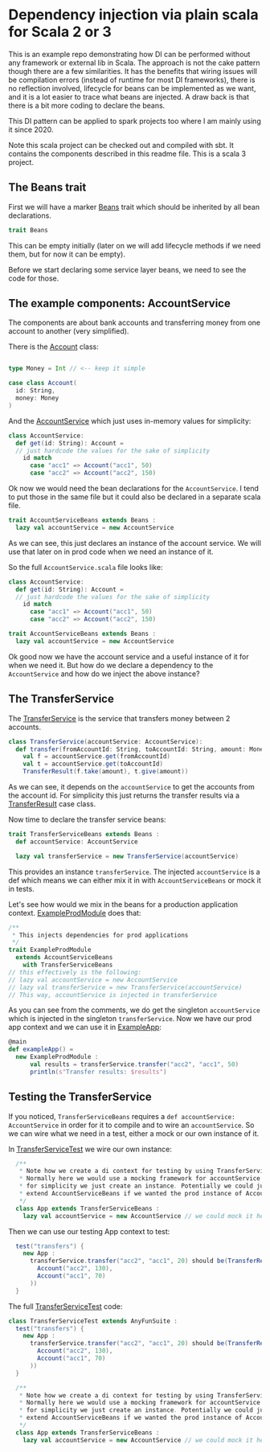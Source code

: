 # Dependency injection via plain scala for Scala 2 or 3

This is an example repo demonstrating how DI can be performed without any framework or external lib in Scala. The
approach is not the cake pattern though there are a few similarities. It has the benefits that wiring issues will be
compilation errors (instead of runtime for most DI frameworks), there is no reflection involved, lifecycle for beans can
be implemented as we want, and it is a lot easier to trace what beans are injected. A draw back is that there is a bit
more coding to declare the beans.

This DI pattern can be applied to spark projects too where I am mainly using it since 2020.

Note this scala project can be checked out and compiled with sbt. It contains the components described in this readme
file. This is a scala 3 project.

## The Beans trait

First we will have a marker [Beans](lib/src/main/scala/di/Beans.scala) trait which should be inherited by all bean
declarations.

```scala
trait Beans
```

This can be empty initially (later on we will add lifecycle methods if we need them, but for now it can be empty).

Before we start declaring some service layer beans, we need to see the code for those.

## The example components: AccountService

The components are about bank accounts and transferring money from one account to another (very simplified).

There is the [Account](examples/src/main/scala/example/model/Account.scala) class:

```scala

type Money = Int // <-- keep it simple

case class Account(
  id: String,
  money: Money
) 
```

And the [AccountService](examples/src/main/scala/example/service/AccountService.scala) which just
uses in-memory values for simplicity:

```scala
class AccountService:
  def get(id: String): Account =
  // just hardcode the values for the sake of simplicity
    id match
      case "acc1" => Account("acc1", 50)
      case "acc2" => Account("acc2", 150)
```

Ok now we would need the bean declarations for the `AccountService`. I tend to put those in the same file but it 
could also be declared in a separate scala file.

```scala
trait AccountServiceBeans extends Beans :
  lazy val accountService = new AccountService
```

As we can see, this just declares an instance of the account service. We will use that later on in prod code when
we need an instance of it.

So the full `AccountService.scala` file looks like:

```scala
class AccountService:
  def get(id: String): Account =
  // just hardcode the values for the sake of simplicity
    id match
      case "acc1" => Account("acc1", 50)
      case "acc2" => Account("acc2", 150)

trait AccountServiceBeans extends Beans :
  lazy val accountService = new AccountService
```

Ok good now we have the account service and a useful instance of it for when we need it. But how do we declare
a dependency to the `AccountService` and how do we inject the above instance?

## The TransferService

The [TransferService](examples/src/main/scala/example/service/TransferService.scala) is the service that
transfers money between 2 accounts.

```scala
class TransferService(accountService: AccountService):
  def transfer(fromAccountId: String, toAccountId: String, amount: Money): TransferResult =
    val f = accountService.get(fromAccountId)
    val t = accountService.get(toAccountId)
    TransferResult(f.take(amount), t.give(amount))
```

As we can see, it depends on the `accountService` to get the accounts from the account id. For simplicity
this just returns the transfer results via a [TransferResult](examples/src/main/scala/example/model/TransferResult.scala)
case class.

Now time to declare the transfer service beans:

```scala
trait TransferServiceBeans extends Beans :
  def accountService: AccountService

  lazy val transferService = new TransferService(accountService)
```

This provides an instance `transferService`. The injected `accountService` is a def which means we can either
mix it in with `AccountServiceBeans` or mock it in tests.

Let's see how would we mix in the beans for a production application context.
[ExampleProdModule](examples/src/main/scala/example/ExampleProdModule.scala) does that:

```scala
/**
 * This injects dependencies for prod applications
 */
trait ExampleProdModule
  extends AccountServiceBeans
    with TransferServiceBeans
// this effectively is the following:
// lazy val accountService = new AccountService
// lazy val transferService = new TransferService(accountService)
// This way, accountService is injected in transferService
```

As you can see from the comments, we do get the singleton `accountService` which is injected in the singleton
`transferService`. Now we have our prod app context and we can use it in 
[ExampleApp](examples/src/main/scala/example/ExampleApp.scala):

```scala
@main
def exampleApp() =
  new ExampleProdModule :
      val results = transferService.transfer("acc2", "acc1", 50)
      println(s"Transfer results: $results")
```

## Testing the TransferService

If you noticed, `TransferServiceBeans` requires a `def accountService: AccountService` in order for it
to compile and to wire an `accountService`. So we can wire what we need in a test, either a mock or our
own instance of it.

In [TransferServiceTest](examples/src/test/scala/example/service/TransferServiceTest.scala) we wire
our own instance:

```scala
  /**
   * Note how we create a di context for testing by using TransferServiceBeans.
   * Normally here we would use a mocking framework for accountService but
   * for simplicity we just create an instance. Potentially we could just
   * extend AccountServiceBeans if we wanted the prod instance of AccountService
   */
  class App extends TransferServiceBeans :
    lazy val accountService = new AccountService // we could mock it here if needed
```

Then we can use our testing App context to test:

```scala
  test("transfers") {
    new App :
      transferService.transfer("acc2", "acc1", 20) should be(TransferResult(
        Account("acc2", 130),
        Account("acc1", 70)
      ))
  }
```

The full [TransferServiceTest](examples/src/test/scala/example/service/TransferServiceTest.scala) code:

```scala
class TransferServiceTest extends AnyFunSuite :
  test("transfers") {
    new App :
      transferService.transfer("acc2", "acc1", 20) should be(TransferResult(
        Account("acc2", 130),
        Account("acc1", 70)
      ))
  }

  /**
   * Note how we create a di context for testing by using TransferServiceBeans.
   * Normally here we would use a mocking framework for accountService but
   * for simplicity we just create an instance. Potentially we could just
   * extend AccountServiceBeans if we wanted the prod instance of AccountService
   */
  class App extends TransferServiceBeans :
    lazy val accountService = new AccountService // we could mock it here if needed
```
